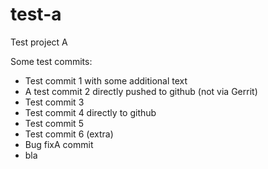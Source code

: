 # test-a
Test project A

Some test commits:
* Test commit 1 with some additional text
* A test commit 2 directly pushed to github (not via Gerrit)
* Test commit 3
* Test commit 4 directly to github
* Test commit 5
* Test commit 6 (extra)
* Bug fixA commit
* bla
